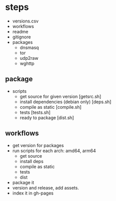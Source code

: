 # steps

- versions.csv
- workflows
- readme
- gitignore
- packages
	+ dnsmasq
	+ tor
	+ udp2raw
	+ wghttp

## package

- scripts
	- get source for given version [getsrc.sh]
	- install dependencies (debian only) [deps.sh]
	- compile as static [compile.sh]
	- tests [tests.sh]
	- ready to package [dist.sh]

## workflows

- get version for packages
- run scripts for each arch: amd64, arm64
	- get source
	- install deps
	- compile as static
	- tests
    - dist
- package it
- version and release, add assets.
- index it in gh-pages
